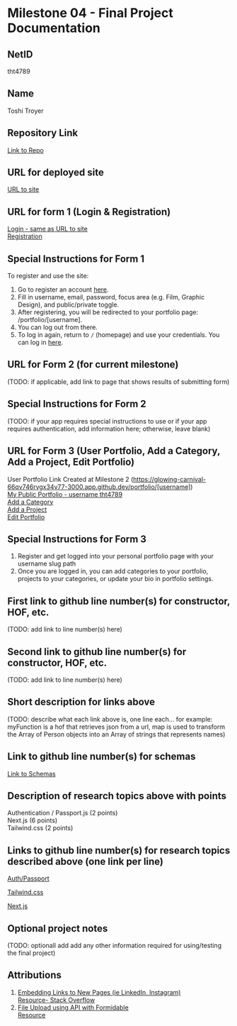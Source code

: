 Milestone 04 - Final Project Documentation
===

NetID
---
tht4789

Name
---
Toshi Troyer

Repository Link
---
[Link to Repo](https://github.com/nyu-csci-ua-0467-001-002-spring-2025/final-project-deployment-toshiHTroyer)

URL for deployed site 
---
[URL to site](https://glowing-carnival-66qv746rvgx34v77-3000.app.github.dev/)

URL for form 1 (Login & Registration) 
---
[Login - same as URL to site](https://glowing-carnival-66qv746rvgx34v77-3000.app.github.dev/)  
[Registration](https://glowing-carnival-66qv746rvgx34v77-3000.app.github.dev/register)

Special Instructions for Form 1
---
To register and use the site:
1. Go to register an account [here](https://glowing-carnival-66qv746rvgx34v77-3000.app.github.dev/register).
2. Fill in username, email, password, focus area (e.g. Film, Graphic Design), and public/private toggle.
3. After registering, you will be redirected to your portfolio page: /portfolio/[username].  
4. You can log out from there.
5. To log in again, return to `/` (homepage) and use your credentials. You can log in [here](https://glowing-carnival-66qv746rvgx34v77-3000.app.github.dev/).

URL for Form 2 (for current milestone)
---
(TODO: if applicable, add link to page that shows results of submitting form)

Special Instructions for Form 2
---
(TODO: if your app requires special instructions to use or if your app requires authentication, add information here; otherwise, leave blank)

URL for Form 3 (User Portfolio, Add a Category, Add a Project, Edit Portfolio)
---
User Portfolio Link Created at Milestone 2 (https://glowing-carnival-66qv746rvgx34v77-3000.app.github.dev/portfolio/[username])  
[My Public Portfolio - username tht4789](https://glowing-carnival-66qv746rvgx34v77-3000.app.github.dev/portfolio/tht4789)  
[Add a Category](https://glowing-carnival-66qv746rvgx34v77-3000.app.github.dev/portfolio/project)  
[Add a Project](https://glowing-carnival-66qv746rvgx34v77-3000.app.github.dev/portfolio/project)  
[Edit Portfolio](https://glowing-carnival-66qv746rvgx34v77-3000.app.github.dev/portfolio/settings)

Special Instructions for Form 3
---
1. Register and get logged into your personal portfolio page with your username slug path
2. Once you are logged in, you can add categories to your portfolio, projects to your categories, or update your bio in portfolio settings. 

First link to github line number(s) for constructor, HOF, etc.
---
(TODO: add link to line number(s) here) 

Second link to github line number(s) for constructor, HOF, etc.
---
(TODO: add link to line number(s) here) 

Short description for links above
---
(TODO: describe what each link above is, one line each... for example: myFunction is a hof that retrieves json from a url, map is used to transform the Array of Person objects into an Array of strings that represents names)

Link to github line number(s) for schemas
---
[Link to Schemas](https://github.com/nyu-csci-ua-0467-001-002-spring-2025/final-project-deployment-toshiHTroyer/blob/adcbba76c2b80b64a43fae31e2374708b2522d6b/creativeshowcase/src/models/db.js#L1) 

Description of research topics above with points
---
Authentication / Passport.js (2 points)  
Next.js (6 points)  
Tailwind.css (2 points)  

Links to github line number(s) for research topics described above (one link per line)
---
[Auth/Passport](https://github.com/nyu-csci-ua-0467-001-002-spring-2025/final-project-deployment-toshiHTroyer/blob/7d872346a83f61ad5a431142919a25e98152a539/creativeshowcase/src/lib/passport.js#L1)

[Tailwind.css](https://github.com/nyu-csci-ua-0467-001-002-spring-2025/final-project-deployment-toshiHTroyer/blob/adcbba76c2b80b64a43fae31e2374708b2522d6b/creativeshowcase/src/pages/portfolio/%5Bslug%5D.js#L64)

[Next.js](https://github.com/nyu-csci-ua-0467-001-002-spring-2025/final-project-deployment-toshiHTroyer/blob/7d872346a83f61ad5a431142919a25e98152a539/creativeshowcase/src/pages/portfolio/%5Bslug%5D.js#L11)

Optional project notes 
--- 
(TODO: optionall add add any other information required for using/testing the final project)

Attributions
---
1. [Embedding Links to New Pages (ie LinkedIn, Instagram)](https://github.com/nyu-csci-ua-0467-001-002-spring-2025/final-project-deployment-toshiHTroyer/blob/795954fda8e7ddbf1fd9e5b113fe3b46cffe46ff/creativeshowcase/src/pages/portfolio/%5Bslug%5D.js#L101)  
[Resource- Stack Overflow](https://stackoverflow.com/questions/50709625/link-with-target-blank-and-rel-noopener-noreferrer-still-vulnerable)
2. [File Upload using API with Formidable](https://github.com/nyu-csci-ua-0467-001-002-spring-2025/final-project-deployment-toshiHTroyer/blob/d3b3fcb2fe5f8c5b4f06edc573957594b29a2770/creativeshowcase/src/pages/api/settings.js#L9)  
[Resource](https://medium.com/@pradeepgudipatinextjs-typescript-file-upload-using-api-with-formidable-and-the-5-lines-that-changed-everything-980162f3da7a)



